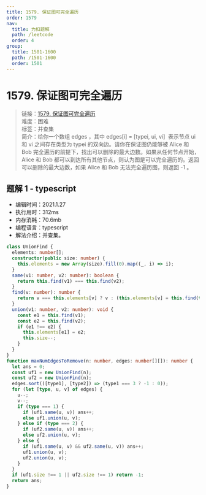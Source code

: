 ```yaml
---
title: 1579. 保证图可完全遍历
order: 1579
nav:
  title: 力扣题解
  path: /leetcode
  order: 4
group:
  title: 1501-1600
  path: /1501-1600
  order: 1501
---
```


# 1579. 保证图可完全遍历

> 链接：[1579. 保证图可完全遍历](https://leetcode-cn.com/problems/remove-max-number-of-edges-to-keep-graph-fully-traversable/)  
> 难度：困难  
> 标签：并查集  
> 简介：给你一个数组 edges ，其中 edges[i] = [typei, ui, vi]  表示节点 ui 和 vi 之间存在类型为 typei 的双向边。请你在保证图仍能够被 Alice 和 Bob 完全遍历的前提下，找出可以删除的最大边数。如果从任何节点开始，Alice 和 Bob 都可以到达所有其他节点，则认为图是可以完全遍历的。返回可以删除的最大边数，如果 Alice 和 Bob 无法完全遍历图，则返回 -1 。

## 题解 1 - typescript

- 编辑时间：2021.1.27
- 执行用时：312ms
- 内存消耗：70.6mb
- 编程语言：typescript
- 解法介绍：并查集。

```typescript
class UnionFind {
  elements: number[];
  constructor(public size: number) {
    this.elements = new Array(size).fill(0).map((_, i) => i);
  }
  same(v1: number, v2: number): boolean {
    return this.find(v1) === this.find(v2);
  }
  find(v: number): number {
    return v === this.elements[v] ? v : (this.elements[v] = this.find(this.elements[v]));
  }
  union(v1: number, v2: number): void {
    const e1 = this.find(v1);
    const e2 = this.find(v2);
    if (e1 !== e2) {
      this.elements[e1] = e2;
      this.size--;
    }
  }
}
function maxNumEdgesToRemove(n: number, edges: number[][]): number {
  let ans = 0;
  const uf1 = new UnionFind(n);
  const uf2 = new UnionFind(n);
  edges.sort(([type1], [type2]) => (type1 === 3 ? -1 : 0));
  for (let [type, u, v] of edges) {
    u--;
    v--;
    if (type === 1) {
      if (uf1.same(u, v)) ans++;
      else uf1.union(u, v);
    } else if (type === 2) {
      if (uf2.same(u, v)) ans++;
      else uf2.union(u, v);
    } else {
      if (uf1.same(u, v) && uf2.same(u, v)) ans++;
      uf1.union(u, v);
      uf2.union(u, v);
    }
  }
  if (uf1.size !== 1 || uf2.size !== 1) return -1;
  return ans;
}
```
